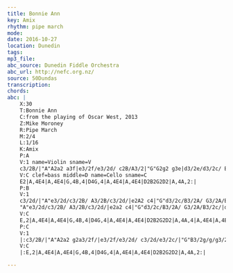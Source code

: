 ```yaml
---
title: Bonnie Ann
key: Amix
rhythm: pipe march
mode:
date: 2016-10-27
location: Dunedin
tags:
mp3_file:
abc_source: Dunedin Fiddle Orchestra
abc_url: http://nefc.org.nz/
source: 50Dundas
transcription:
chords: 
abc: |
    X:30
    T:Bonnie Ann
    C:from the playing of Oscar West, 2013
    Z:Mike Moroney
    R:Pipe March
    M:2/4
    L:1/16
    K:Amix
    P:A
    V:1 name=Violin sname=V
    c3/2B/|"A"A2a2 a3f|e3/2f/e3/2d/ c2B/A3/2|"G"G2g2 g3e|d3/2e/d3/2c/ B2A/G3/2|"A"A2a2 a3f|e3/2f/e3/2d/ c2e/g3/2|"D"d3/2c/B3/2A/ "G"G3/2A/B/d3/2|"A"c2A2 A2:|
    V:C clef=bass middle=D name=Cello sname=C
    E2|A,4E4|A,4E4|G,4B,4|D4G,4|A,4E4|A,4E4|D2B2G2D2|A,4A,2:|
    P:B
    V:1
    c3/2d/|"A"e3/2d/c3/2B/ A3/2B/c3/2d/|e2A2 c4|"G"d3/2c/B3/2A/ G3/2A/B3/2c/|d2g2 B2c3/2d/|"A"e3/2d/c3/2B/ A3/2B/c3/2d/|e2A2 c2g2|"D"d3/2c/B3/2A/"G" G3/2A/B/d3/2|"A"c2A2 A2c3/2d/|
    "A"e3/2d/c3/2B/ A3/2B/c3/2d/|e2a2 c4|"G"d3/2c/B3/2A/ G3/2A/B3/2c/|d2g2 B2c3/2d/|"A"e3/2d/c3/2B/ A3/2B/c3/2d/|e2a2 c2e3/2g/|"D"d3/2c/B3/2A/ "G"G3/2A/B/d3/2|"A"c2A2 A2|!
    V:C
    E,2|A,4E4|A,4E4|G,4B,4|D4G,4|A,4E4|A,4E4|D2B2G2D2|A,4A,4|A,4E4|A,4E4|G,4B,4|D4G,4|A,4E4|A,4E4|D2B2G2D2|A,4A,2|
    P:C
    V:1
    |:c3/2B/|"A"A2a2 g2a3/2f/|e3/2f/e3/2d/ c3/2d/e3/2c/|"G"B3/2g/g/g3/2 a3/2g/f3/2e/|d3/2e/d3/2c/ B3/2c/d3/2B/|"A"A2a2 g2a3/2f/|e3/2f/e3/2d/ c/a3/2c/e3/2|"D"d3/2c/B3/2A/ "G"G3/2A/B/d3/2|"A"c2A2 A2:|
    V:C
    |:E,2|A,4E4|A,4E4|G,4B,4|D4G,4|A,4E4|A,4E4|D2B2G2D2|A,4A,2:|

---
```



